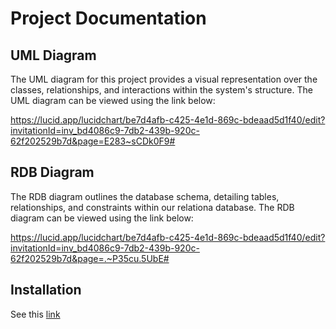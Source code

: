 # Project Documentation

## UML Diagram

The UML diagram for this project provides a visual representation over the classes, relationships, and interactions within the system's structure. The UML diagram can be viewed using the link below:

https://lucid.app/lucidchart/be7d4afb-c425-4e1d-869c-bdeaad5d1f40/edit?invitationId=inv_bd4086c9-7db2-439b-920c-62f202529b7d&page=E283~sCDk0F9#

## RDB Diagram

The RDB diagram outlines the database schema, detailing tables, relationships, and constraints within our relationa database. The RDB diagram can be viewed using the link below:

https://lucid.app/lucidchart/be7d4afb-c425-4e1d-869c-bdeaad5d1f40/edit?invitationId=inv_bd4086c9-7db2-439b-920c-62f202529b7d&page=.~P35cu.5UbE#

## Installation

See this [link](https://github.com/matte-realize/oakhoury/blob/main/WebApp/README.md)
